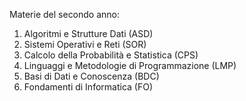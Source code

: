 Materie del secondo anno:

1) Algoritmi e Strutture Dati (ASD)
2) Sistemi Operativi e Reti (SOR)
3) Calcolo della Probabilità e Statistica (CPS)
4) Linguaggi e Metodologie di Programmazione (LMP)
5) Basi di Dati e Conoscenza (BDC)
6) Fondamenti di Informatica (FO)

